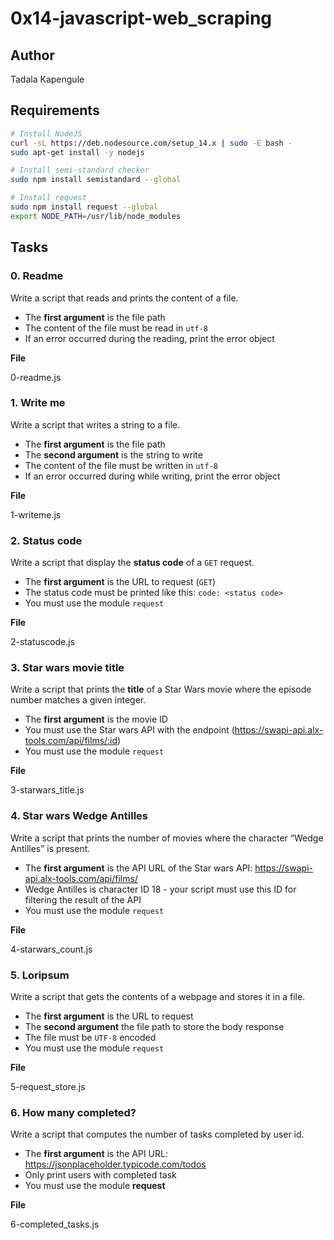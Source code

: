 # 0x14-javascript-web_scraping

## Author

Tadala Kapengule

## Requirements
```bash
# Install NodeJS
curl -sL https://deb.nodesource.com/setup_14.x | sudo -E bash -
sudo apt-get install -y nodejs

# Install semi-standard checker
sudo npm install semistandard --global

# Install request
sudo npm install request --global
export NODE_PATH=/usr/lib/node_modules
```
## Tasks

### 0. Readme

Write a script that reads and prints the content of a file.

- The **first argument** is the file path
- The content of the file must be read in ``utf-8``
- If an error occurred during the reading, print the error object

__File__

0-readme.js

### 1. Write me

Write a script that writes a string to a file.

- The **first argument** is the file path
- The **second argument** is the string to write
- The content of the file must be written in ``utf-8``
- If an error occurred during while writing, print the error object

__File__

1-writeme.js

### 2. Status code

Write a script that display the **status code** of a ``GET`` request.

- The **first argument** is the URL to request (``GET``)
- The status code must be printed like this: ``code: <status code>``
- You must use the module ``request``

__File__

2-statuscode.js

### 3. Star wars movie title

Write a script that prints the **title** of a Star Wars movie where the episode number matches a given integer.

- The **first argument** is the movie ID
- You must use the Star wars API with the endpoint (https://swapi-api.alx-tools.com/api/films/:id)
- You must use the module ``request``

__File__

3-starwars_title.js

### 4. Star wars Wedge Antilles

Write a script that prints the number of movies where the character “Wedge Antilles” is present.

- The **first argument** is the API URL of the Star wars API: https://swapi-api.alx-tools.com/api/films/
- Wedge Antilles is character ID 18 - your script must use this ID for filtering the result of the API
- You must use the module ``request``

__File__

4-starwars_count.js

### 5. Loripsum

Write a script that gets the contents of a webpage and stores it in a file.

- The **first argument** is the URL to request
- The **second argument** the file path to store the body response
- The file must be ``UTF-8`` encoded
- You must use the module ``request``

__File__

5-request_store.js

### 6. How many completed?

Write a script that computes the number of tasks completed by user id.

- The **first argument** is the API URL: https://jsonplaceholder.typicode.com/todos
- Only print users with completed task
- You must use the module **request**

__File__

6-completed_tasks.js